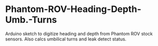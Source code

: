 # Phantom-ROV-Heading-Depth-Umb.-Turns
Arduino sketch to digitize heading and depth from Phantom ROV stock sensors. Also calcs umbilical turns and leak detect status.
